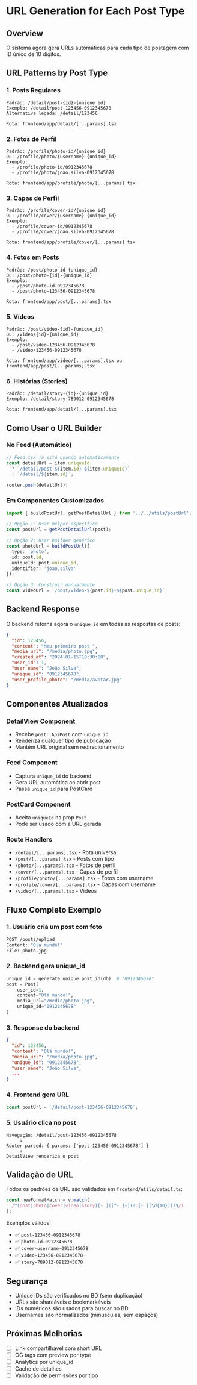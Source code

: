 # URL Generation for Each Post Type

## Overview

O sistema agora gera URLs automáticas para cada tipo de postagem com ID único de 10 dígitos.

## URL Patterns by Post Type

### 1. **Posts Regulares**
```
Padrão: /detail/post-{id}-{unique_id}
Exemplo: /detail/post-123456-0912345678
Alternativa legada: /detail/123456

Rota: frontend/app/detail/[...params].tsx
```

### 2. **Fotos de Perfil**
```
Padrão: /profile/photo-id/{unique_id}
Ou: /profile/photo/{username}-{unique_id}
Exemplo: 
  - /profile/photo-id/0912345678
  - /profile/photo/joao.silva-0912345678

Rota: frontend/app/profile/photo/[...params].tsx
```

### 3. **Capas de Perfil**
```
Padrão: /profile/cover-id/{unique_id}
Ou: /profile/cover/{username}-{unique_id}
Exemplo:
  - /profile/cover-id/0912345678
  - /profile/cover/joao.silva-0912345678

Rota: frontend/app/profile/cover/[...params].tsx
```

### 4. **Fotos em Posts**
```
Padrão: /post/photo-id-{unique_id}
Ou: /post/photo-{id}-{unique_id}
Exemplo:
  - /post/photo-id-0912345678
  - /post/photo-123456-0912345678

Rota: frontend/app/post/[...params].tsx
```

### 5. **Vídeos**
```
Padrão: /post/video-{id}-{unique_id}
Ou: /video/{id}-{unique_id}
Exemplo:
  - /post/video-123456-0912345678
  - /video/123456-0912345678

Rota: frontend/app/video/[...params].tsx ou frontend/app/post/[...params].tsx
```

### 6. **Histórias (Stories)**
```
Padrão: /detail/story-{id}-{unique_id}
Exemplo: /detail/story-789012-0912345678

Rota: frontend/app/detail/[...params].tsx
```

## Como Usar o URL Builder

### No Feed (Automático)

```typescript
// Feed.tsx já está usando automaticamente
const detailUrl = item.uniqueId
  ? `/detail/post-${item.id}-${item.uniqueId}`
  : `/detail/${item.id}`;

router.push(detailUrl);
```

### Em Componentes Customizados

```typescript
import { buildPostUrl, getPostDetailUrl } from '../../utils/postUrl';

// Opção 1: Usar helper específico
const postUrl = getPostDetailUrl(post);

// Opção 2: Usar builder genérico
const photoUrl = buildPostUrl({
  type: 'photo',
  id: post.id,
  uniqueId: post.unique_id,
  identifier: 'joao.silva'
});

// Opção 3: Construir manualmente
const videoUrl = `/post/video-${post.id}-${post.unique_id}`;
```

## Backend Response

O backend retorna agora o `unique_id` em todas as respostas de posts:

```json
{
  "id": 123456,
  "content": "Meu primeiro post!",
  "media_url": "/media/photo.jpg",
  "created_at": "2024-01-15T10:30:00",
  "user_id": 1,
  "user_name": "João Silva",
  "unique_id": "0912345678",
  "user_profile_photo": "/media/avatar.jpg"
}
```

## Componentes Atualizados

### DetailView Component
- Recebe `post: ApiPost` com `unique_id`
- Renderiza qualquer tipo de publicação
- Mantém URL original sem redirecionamento

### Feed Component
- Captura `unique_id` do backend
- Gera URL automática ao abrir post
- Passa `unique_id` para PostCard

### PostCard Component
- Aceita `uniqueId` na prop `Post`
- Pode ser usado com a URL gerada

### Route Handlers
- `/detail/[...params].tsx` - Rota universal
- `/post/[...params].tsx` - Posts com tipo
- `/photo/[...params].tsx` - Fotos de perfil
- `/cover/[...params].tsx` - Capas de perfil
- `/profile/photo/[...params].tsx` - Fotos com username
- `/profile/cover/[...params].tsx` - Capas com username
- `/video/[...params].tsx` - Vídeos

## Fluxo Completo Exemplo

### 1. Usuário cria um post com foto

```bash
POST /posts/upload
Content: "Olá mundo!"
File: photo.jpg
```

### 2. Backend gera unique_id

```python
unique_id = generate_unique_post_id(db)  # "0912345678"
post = Post(
    user_id=1,
    content="Olá mundo!",
    media_url="/media/photo.jpg",
    unique_id="0912345678"
)
```

### 3. Response do backend

```json
{
  "id": 123456,
  "content": "Olá mundo!",
  "media_url": "/media/photo.jpg",
  "unique_id": "0912345678",
  "user_name": "João Silva",
  ...
}
```

### 4. Frontend gera URL

```typescript
const postUrl = `/detail/post-123456-0912345678`;
```

### 5. Usuário clica no post

```
Navegação: /detail/post-123456-0912345678
     ↓
Router parsed: { params: ['post-123456-0912345678'] }
     ↓
DetailView renderiza o post
```

## Validação de URL

Todos os padrões de URL são validados em `frontend/utils/detail.ts`:

```typescript
const newFormatMatch = v.match(
  /^(post|photo|cover|video|story)[-_]([^-_]+)(?:[-_](\d{10}))?$/i
);
```

Exemplos válidos:
- ✅ `post-123456-0912345678`
- ✅ `photo-id-0912345678`
- ✅ `cover-username-0912345678`
- ✅ `video-123456-0912345678`
- ✅ `story-789012-0912345678`

## Segurança

- Unique IDs são verificados no BD (sem duplicação)
- URLs são shareáveis e bookmarkáveis
- IDs numéricos são usados para buscar no BD
- Usernames são normalizados (minúsculas, sem espaços)

## Próximas Melhorias

- [ ] Link compartilhável com short URL
- [ ] OG tags com preview por type
- [ ] Analytics por unique_id
- [ ] Cache de detalhes
- [ ] Validação de permissões por tipo
